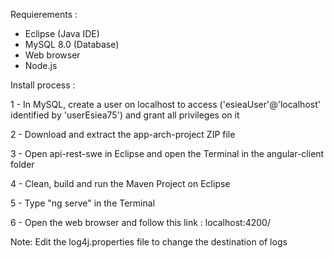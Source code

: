 Requierements :

- Eclipse (Java IDE)
- MySQL 8.0 (Database)
- Web browser
- Node.js

Install process :

1 - In MySQL, create a user on localhost to access ('esieaUser'@'localhost' identified by 'userEsiea75') and grant all privileges on it

2 - Download and extract the app-arch-project ZIP file

3 - Open api-rest-swe in Eclipse and open the Terminal in the angular-client folder

4 - Clean, build and run the Maven Project on Eclipse

5 - Type "ng serve" in the Terminal

6 - Open the web browser and follow this link : localhost:4200/

Note: Edit the log4j.properties file to change the destination of logs 

